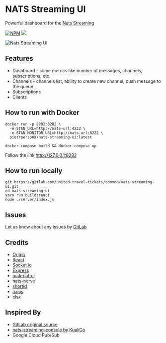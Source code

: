 # NATS Streaming UI

Powerful dashboard for the [Nats Streaming](https://nats-io.github.io/docs/nats_streaming/intro.html)

<a href="https://www.npmjs.com/package/nats-streaming-ui"><img src="https://badgen.net/npm/v/nats-streaming-ui?icon=npm&label" alt="NPM" title="NPM" /></a>
<img src="https://badgen.net/npm/license/nats-streaming-ui" />

<img src="https://gitlab.com/united-travel-tickets/common/nats-streaming-ui/raw/master/docs/screenshots.gif" alt="Nats Streaming UI" />

## Features

- Dashboard - some metrics like number of messages, channels, subscriptions, etc.
- Channels - channels list, ability to create new channel, push message to the queue
- Subscriptions
- Clients

## How to run with Docker

```shell script
docker run -p 8282:8282 \
  -e STAN_URL=http://nats-url:4222 \
  -e STAN_MONITOR_URL=http://nats-url:8222 \
  piotrpersona/nats-streaming-ui:latest
```

```shell script
docker-compose build && docker-compose up
```

Follow the link http://127.0.0.1:8282

## How to run locally

```shell script
git https://gitlab.com/united-travel-tickets/common/nats-streaming-ui.git
cd nats-streaming-ui
yarn run build:react
node ./server/index.js
```

## Issues

Let us know about any issues by [GitLab](https://gitlab.com/united-travel-tickets/common/nats-streaming-ui/issues)

## Credits

- [Origin](https://gitlab.com/united-travel-tickets/common/nats-streaming-ui)
- [React](https://reactjs.org)
- [Socket.io](https://socket.io/)
- [Express](https://expressjs.com)
- [material-ui](https://material-ui.com/)
- [nats-nerve](https://www.npmjs.com/package/nats-nerve)
- [shortid](https://www.npmjs.com/package/shortid)
- [axios](https://www.npmjs.com/package/axios)
- [clsx](https://www.npmjs.com/package/clsx)

## Inspired By

- [GitLab original source](https://gitlab.com/united-travel-tickets/common/nats-streaming-ui)
- [nats-streaming-console by KualiCo](https://github.com/KualiCo/nats-streaming-console)
- Google Cloud Pub/Sub

